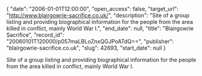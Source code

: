 {
  "date": "2006-01-01T12:00:00", 
  "open_access": false, 
  "target_url": "http://www.blairgowrie-sacrifice.co.uk/", 
  "description": "Site of a group listing and providing biographical information for the people from the area killed in conflict, mainly World War I.", 
  "end_date": null, 
  "title": "Blairgowrie Sacrifice", 
  "record_id": "20060101T120000/p057maLBLoZnxQGJPoATdQ==", 
  "publisher": "blairgowrie-sacrifice.co.uk", 
  "slug": 42693, 
  "start_date": null
}

Site of a group listing and providing biographical information for the people from the area killed in conflict, mainly World War I.